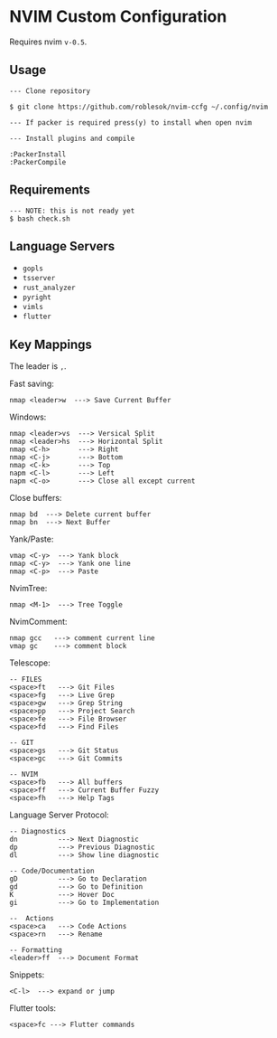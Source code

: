 # NVIM Custom Configuration

Requires nvim `v-0.5`.

## Usage

```
--- Clone repository

$ git clone https://github.com/roblesok/nvim-ccfg ~/.config/nvim

--- If packer is required press(y) to install when open nvim

--- Install plugins and compile 

:PackerInstall
:PackerCompile
```

## Requirements

```
--- NOTE: this is not ready yet
$ bash check.sh
```

## Language Servers

- `gopls`
- `tsserver`
- `rust_analyzer`
- `pyright`
- `vimls`
- `flutter` 

## Key Mappings

The leader is `,`.

Fast saving: 

```
nmap <leader>w  ---> Save Current Buffer
```

Windows:

```
nmap <leader>vs  ---> Versical Split
nmap <leader>hs  ---> Horizontal Split
nmap <C-h>       ---> Right
nmap <C-j>       ---> Bottom
nmap <C-k>       ---> Top
napm <C-l>       ---> Left
napm <C-o>       ---> Close all except current
```

Close buffers:

```
nmap bd  ---> Delete current buffer
nmap bn  ---> Next Buffer
```

Yank/Paste:

```
vmap <C-y>  ---> Yank block
nmap <C-y>  ---> Yank one line
nmap <C-p>  ---> Paste
```

NvimTree:

```
nmap <M-1>  ---> Tree Toggle
```

NvimComment:

```
nmap gcc   ---> comment current line
vmap gc    ---> comment block
```

Telescope:

```
-- FILES
<space>ft   ---> Git Files
<space>fg   ---> Live Grep
<space>gw   ---> Grep String
<space>pp   ---> Project Search
<space>fe   ---> File Browser
<space>fd   ---> Find Files

-- GIT
<space>gs   ---> Git Status
<space>gc   ---> Git Commits

-- NVIM
<space>fb   ---> All buffers
<space>ff   ---> Current Buffer Fuzzy
<space>fh   ---> Help Tags
```

Language Server Protocol:

```
-- Diagnostics
dn          ---> Next Diagnostic
dp          ---> Previous Diagnostic
dl          ---> Show line diagnostic

-- Code/Documentation
gD          ---> Go to Declaration
gd          ---> Go to Definition
K           ---> Hover Doc
gi          ---> Go to Implementation

--  Actions
<space>ca   ---> Code Actions
<space>rn   ---> Rename
   
-- Formatting
<leader>ff  ---> Document Format
```

Snippets:

```
<C-l>  ---> expand or jump 
```

Flutter tools:

```
<space>fc ---> Flutter commands
```

